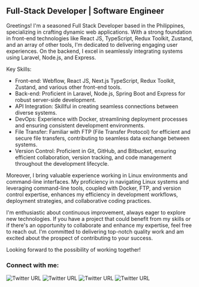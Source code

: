 ## Full-Stack Developer | Software Engineer

Greetings! I'm a seasoned Full Stack Developer based in the Philippines, specializing in crafting dynamic web applications. With a strong foundation in front-end technologies like React JS, TypeScript, Redux Toolkit, Zustand, and an array of other tools, I'm dedicated to delivering engaging user experiences. On the backend, I excel in seamlessly integrating systems using Laravel, Node.js, and Express.

Key Skills:

- Front-end: Webflow, React JS, Next.js TypeScript, Redux Toolkit, Zustand, and various other front-end tools.
- Back-end: Proficient in Laravel, Node.js, Spring Boot and Express for robust server-side development.
- API Integration: Skillful in creating seamless connections between diverse systems.
- DevOps: Experience with Docker, streamlining deployment processes and ensuring consistent development environments.
- File Transfer: Familiar with FTP (File Transfer Protocol) for efficient and secure file transfers, contributing to seamless data exchange between systems.
- Version Control: Proficient in Git, GitHub, and Bitbucket, ensuring efficient collaboration, version tracking, and code management throughout the development lifecycle.

Moreover, I bring valuable experience working in Linux environments and command-line interfaces. My proficiency in navigating Linux systems and leveraging command-line tools, coupled with Docker, FTP, and version control expertise, enhances my efficiency in development workflows, deployment strategies, and collaborative coding practices.

I'm enthusiastic about continuous improvement, always eager to explore new technologies. If you have a project that could benefit from my skills or if there's an opportunity to collaborate and enhance my expertise, feel free to reach out. I'm committed to delivering top-notch quality work and am excited about the prospect of contributing to your success.

Looking forward to the possibility of working together!



### Connect with me: 

![Twitter URL](https://img.shields.io/twitter/url?label=gmail&logo=gmail&style=social&url=https%3A%2F%2Fwww.twitter.com)
![Twitter URL](https://img.shields.io/twitter/url?label=Twitter&logo=twitter&style=social&url=https%3A%2F%2Fwww.twitter.com)
![Twitter URL](https://img.shields.io/twitter/url?color=blue&label=YouTube&logo=Youtube&style=social&url=https%3A%2F%2Fwww.linkedin.com%2F)
![Twitter URL](https://img.shields.io/twitter/url?color=blue&label=LinkedIn&logo=LinkedIn&style=social&url=https%3A%2F%2Fwww.linkedin.com%2F)
<!--
### Technologies used


[<img align="left" alt="CSS3" width="26px" src="https://raw.githubusercontent.com/github/explore/80688e429a7d4ef2fca1e82350fe8e3517d3494d/topics/flutter/flutter.png" />][cssplaylist]
[<img align="left" alt="Gatsby" width="26px" src="https://raw.githubusercontent.com/github/explore/e94815998e4e0713912fed477a1f346ec04c3da2/topics/dart/dart.png" />][webdevplaylist]
[<img align="left" alt="Terminal" width="26px" src="https://raw.githubusercontent.com/github/explore/80688e429a7d4ef2fca1e82350fe8e3517d3494d/topics/firebase/firebase.png" />][webdevplaylist]
[<img align="left" alt="GraphQL" width="26px" src="https://raw.githubusercontent.com/github/explore/80688e429a7d4ef2fca1e82350fe8e3517d3494d/topics/graphql/graphql.png" />][webdevplaylist]
[<img align="left" alt="JavaScript" width="26px" src="https://raw.githubusercontent.com/github/explore/80688e429a7d4ef2fca1e82350fe8e3517d3494d/topics/html/html.png" />][jsplaylist]
[<img align="left" alt="JavaScript" width="26px" src="https://raw.githubusercontent.com/github/explore/80688e429a7d4ef2fca1e82350fe8e3517d3494d/topics/css/css.png" />][jsplaylist]
[<img align="left" alt="JavaScript" width="26px" src="https://raw.githubusercontent.com/github/explore/80688e429a7d4ef2fca1e82350fe8e3517d3494d/topics/javascript/javascript.png" />][jsplaylist]
[<img align="left" alt="JavaScript" width="26px" src="https://raw.githubusercontent.com/github/explore/80688e429a7d4ef2fca1e82350fe8e3517d3494d/topics/php/php.png" />][jsplaylist]
[<img align="left" alt="JavaScript" width="26px" src="https://raw.githubusercontent.com/github/explore/80688e429a7d4ef2fca1e82350fe8e3517d3494d/topics/laravel/laravel.png" />][jsplaylist]
[<img align="left" alt="SQL" width="26px" src="https://raw.githubusercontent.com/github/explore/80688e429a7d4ef2fca1e82350fe8e3517d3494d/topics/sql/sql.png" />][webdevplaylist]
[<img align="left" alt="MySQL" width="26px" src="https://raw.githubusercontent.com/github/explore/80688e429a7d4ef2fca1e82350fe8e3517d3494d/topics/mysql/mysql.png" />][webdevplaylist]
[<img align="left" alt="MySQL" width="26px" src="https://raw.githubusercontent.com/github/explore/80688e429a7d4ef2fca1e82350fe8e3517d3494d/topics/android/android.png" />][webdevplaylist]
[<img align="left" alt="MySQL" width="26px" src="https://raw.githubusercontent.com/github/explore/80688e429a7d4ef2fca1e82350fe8e3517d3494d/topics/ios/ios.png" />][webdevplaylist]
-->
<br />
<br />
<br />
<!--
<img align="left" src="https://github-readme-stats.vercel.app/api?username=lucmanroyjohairi"/>
<img align="left" src="https://github-readme-stats.vercel.app/api/top-langs/?username=lucmanroyjohairi&layout=compact" />
-->


[gmail]: https://mail.google.com/
[twitter]: https://twitter.com
[youtube]: https://youtube.com
[instagram]: https://instagram.com
[linkedin]: [https://linkedin.com](https://www.linkedin.com/in/royjohairilucman/)
[webdevplaylist]: https://www.youtube.com
[cssplaylist]: https://www.youtube.com
[jsplaylist]: https://www.youtube.com



